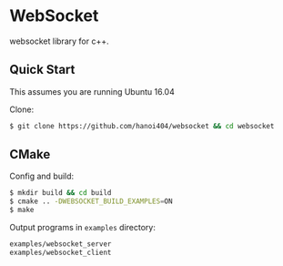 # WebSocket

websocket library for c++.



## Quick Start

This assumes you are running Ubuntu 16.04

Clone:

```bash
$ git clone https://github.com/hanoi404/websocket && cd websocket
```

## CMake

Config and build:

```bash
$ mkdir build && cd build
$ cmake .. -DWEBSOCKET_BUILD_EXAMPLES=ON
$ make
```

Output programs in `examples` directory:

```bash
examples/websocket_server
examples/websocket_client
```

